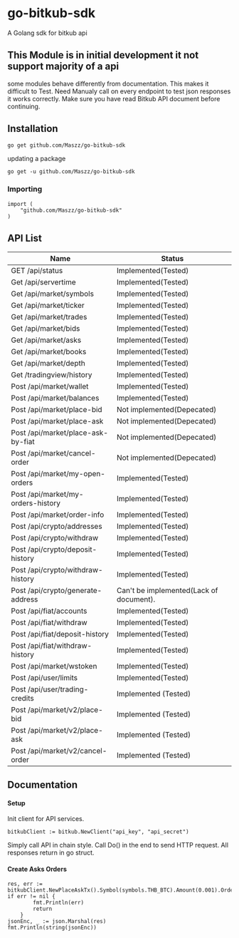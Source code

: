 # go-bitkub-sdk
A Golang sdk for bitkub api

## This Module is in initial development it not support majority of a api

some modules behave differently from documentation. This makes it difficult to Test.
Need Manualy call on every endpoint to test json responses it works correctly.
Make sure you have read Bitkub API document before continuing.

## Installation

```shell
go get github.com/Maszz/go-bitkub-sdk
```
updating a package 

```shell
go get -u github.com/Maszz/go-bitkub-sdk
```

### Importing

```golang
import (
    "github.com/Maszz/go-bitkub-sdk"
)
```

## API List 

Name  | Status
------------ | ------------ | 
GET /api/status  | Implemented(Tested)
Get /api/servertime | Implemented(Tested)
Get /api/market/symbols | Implemented(Tested)
Get /api/market/ticker | Implemented(Tested)
Get /api/market/trades | Implemented(Tested)
Get /api/market/bids | Implemented(Tested)
Get /api/market/asks | Implemented(Tested)
Get /api/market/books | Implemented(Tested)
Get /api/market/depth | Implemented(Tested)
Get /tradingview/history | Implemented(Tested)
Post /api/market/wallet | Implemented(Tested)
Post /api/market/balances | Implemented(Tested)
Post /api/market/place-bid | Not implemented(Depecated)
Post /api/market/place-ask | Not implemented(Depecated)
Post /api/market/place-ask-by-fiat | Not implemented(Depecated)
Post /api/market/cancel-order | Not implemented(Depecated)
Post /api/market/my-open-orders | Implemented(Tested)
Post /api/market/my-orders-history | Implemented(Tested)
Post /api/market/order-info | Implemented(Tested)
Post /api/crypto/addresses | Implemented(Tested)
Post /api/crypto/withdraw | Implemented(Tested)
Post /api/crypto/deposit-history | Implemented(Tested)
Post /api/crypto/withdraw-history | Implemented(Tested)
Post /api/crypto/generate-address | Can't be implemented(Lack of document).
Post /api/fiat/accounts | Implemented(Tested)
Post /api/fiat/withdraw | Implemented(Tested)
Post /api/fiat/deposit-history | Implemented(Tested)
Post /api/fiat/withdraw-history | Implemented(Tested)
Post /api/market/wstoken | Implemented(Tested)
Post /api/user/limits | Implemented(Tested)
Post /api/user/trading-credits | Implemented (Tested)
Post /api/market/v2/place-bid | Implemented (Tested)
Post /api/market/v2/place-ask | Implemented (Tested)
Post /api/market/v2/cancel-order | Implemented (Tested)

## Documentation

#### Setup

Init client for API services. 

```golang
bitkubClient := bitkub.NewClient("api_key", "api_secret")
```

Simply call API in chain style. Call Do() in the end to send HTTP request.
All responses return in go struct.

#### Create Asks Orders
```golang
res, err := bitkubClient.NewPlaceAskTx().Symbol(symbols.THB_BTC).Amount(0.001).OrderType(types.OrderTypeMarket).Do(context.Background())
if err != nil {
		fmt.Println(err)
		return
	}
jsonEnc, _ := json.Marshal(res)
fmt.Println(string(jsonEnc))
```





